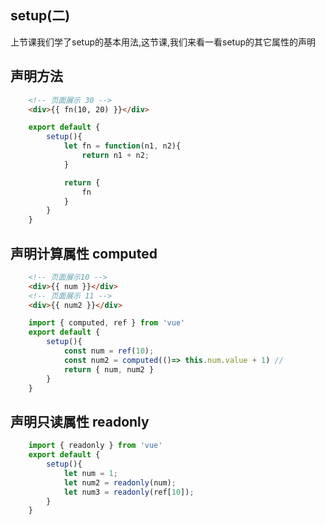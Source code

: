 ## setup(二)

上节课我们学了setup的基本用法,这节课,我们来看一看setup的其它属性的声明

## 声明方法
```html
    <!-- 页面展示 30 -->
    <div>{{ fn(10, 20) }}</div>
```
```javascript
    export default {
        setup(){
            let fn = function(n1, n2){
                return n1 + n2;
            }

            return {
                fn
            }
        }
    }
```

## 声明计算属性 computed
```html
    <!-- 页面展示10 -->
    <div>{{ num }}</div>
    <!-- 页面展示 11 -->
    <div>{{ num2 }}</div>
```
```javascript
    import { computed, ref } from 'vue'
    export default {
        setup(){
            const num = ref(10);
            const num2 = computed(()=> this.num.value + 1) //
            return { num, num2 }
        }
    }
```

## 声明只读属性 readonly
```javascript
    import { readonly } from 'vue'
    export default {
        setup(){
            let num = 1;
            let num2 = readonly(num);
            let num3 = readonly(ref[10]);
        }
    }
```
